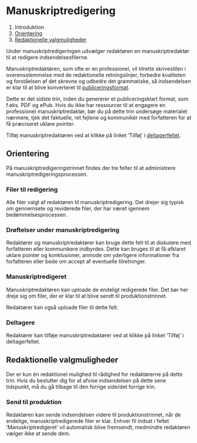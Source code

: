 # Manuskriptredigering

1. Introduktion
2. [Orientering](#orientering)
3. [Redaktionelle valgmuligheder](#redaktionelle-valgmuligheder)

Under manuskriptredigeringen udvælger redaktøren en manuskriptredaktør til at redigere indsendelsesfilerne.

Manuskriptredaktøren, som ofte er en professionel, vil tilrette skrivestilen i overensstemmelse med de redaktionelle retningslinjer, forbedre kvaliteten og forståelsen af det skrevne og udbedre det grammatiske, så indsendelsen er klar til at blive konverteret til [publiceringsformat](/produktion.md).

Dette er det sidste trin, inden du genererer et publiceringsklart format, som f.eks. PDF og ePub. Hvis du ikke har ressourcer til at engagere en professionel manuskriptredaktør, bør du på dette trin undersøge materialet nærmere, tjek det faktuelle, ret fejlene og kommunikér med forfatteren for at få præciseret uklare pointer.

Tilføj manuskriptredaktøren ved at klikke på linket ’Tilføj’ i [deltagerfeltet](/det-redaktionelle-workflow.md#deltagere).

## Orientering

På manuskriptredigeringstrinnet findes der tre felter til at administrere manuskriptredigeringsprocessen.

### Filer til redigering

Alle filer valgt af redaktøren til manuskriptredigering. Det drejer sig typisk om gennemsete og reviderede filer, der har været igennem bedømmelsesprocessen.

### Drøftelser under manuskriptredigering

Redaktører og manuskriptredaktører kan bruge dette felt til at diskutere med forfatteren eller kommunikere indbyrdes. Dette kan bruges til at få afklaret uklare pointer og konklusioner, anmode om yderligere informationer fra forfatteren eller bede om accept af eventuelle tilretninger.

### Manuskriptredigeret

Manuskriptredaktøren kan uploade de endeligt redigerede filer. Det bør her dreje sig om filer, der er klar til at blive sendt til produktionstrinnet.

Redaktører kan også uploade filer til dette felt.

### Deltagere

Redaktører kan tilføje manuskriptredaktører ved at klikke på linket ’Tilføj’ i deltagerfeltet.

## Redaktionelle valgmuligheder

Der er kun én redaktionel mulighed til rådighed for redaktørerne på dette trin. Hvis du beslutter dig for at afvise indsendelsen på dette sene tidspunkt, må du gå tilbage til den forrige side/det forrige trin.

### Send til produktion

Redaktøren kan sende indsendelsen videre til produktionstrinnet, når de endelige, manuskriptredigerede filer er klar. Enhver fil indsat i feltet ’Manuskriptredigeret’ vil automatisk blive fremsendt, medmindre redaktøren vælger ikke at sende dem.

